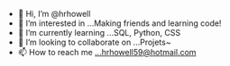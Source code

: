 - 👋 Hi, I’m @hrhowell
- 👀 I’m interested in ...Making friends and learning code!
- 🌱 I’m currently learning ...SQL, Python, CSS
- 💞️ I’m looking to collaborate on ...Projets~
- 📫 How to reach me ...hrhowell59@hotmail.com

<!---
hrhowell/hrhowell is a ✨ special ✨ repository because its `README.md` (this file) appears on your GitHub profile.
You can click the Preview link to take a look at your changes.
--->
